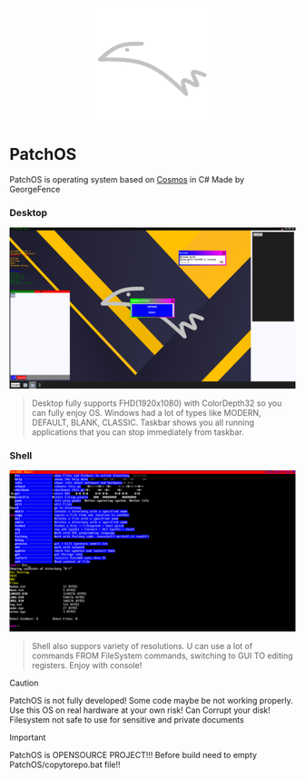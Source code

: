 <p align="center">
 <img src="Other/logo.png" style="width:200px">
</p>
<h1> PatchOS </h1>

PatchOS is operating system based on [Cosmos](https://github.com/CosmosOS/Cosmos) in C# Made by GeorgeFence

### Desktop
<img src="Other/Screenshot 2024-02-25 205830.png" style="width:800px">

> Desktop fully supports FHD(1920x1080) with ColorDepth32 so you can fully enjoy OS. Windows had a lot of types like MODERN, DEFAULT, BLANK, CLASSIC. Taskbar shows you all running applications that you can stop immediately from taskbar.

### Shell
<img src="Other/Screenshot 2024-02-25 210327.png" style="width:800px">

> Shell also suppors variety of resolutions. U can use a lot of commands FROM FileSystem commands, switching to GUI TO editing registers. Enjoy with console!

> [!CAUTION]
> PatchOS is not fully developed! Some code maybe be not working properly. Use this OS on real hardware at your own risk! Can Corrupt your disk! Filesystem not safe to use for sensitive and private documents

> [!IMPORTANT]
> PatchOS is OPENSOURCE PROJECT!!! Before build need to empty PatchOS/copytorepo.bat file!!
    

